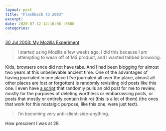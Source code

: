```yaml
---
layout: post
title: "Flashback to 2003"
excerpt: 
date: 2020-07-12 12:16:08 -0500
categories: 
---
```


[30 Jul 2003: My Mozilla Experiment]({{site.url}}/2003/07/30/my-mozilla-experiment/)

> I started using Mozilla a few weeks ago. I did this because I am attempting to wean off of M$ product, and I wanted tabbed browsing.

Kids, browsers once did not have tabs. And I had been blogging for almost two years at this unbelievable ancient time. One of the advantages of having journaled in one place (I've journaled all over the place, almost all other places are lost or forgotten) is randomly revisiting old posts like this one. I even have [a script](https://github.com/dealingwith/randomjourney) that randomly pulls an old post for me to review, mostly for the purposes of deleting worthless or embarrassing posts, or posts that mostly or entirely contain link rot (this is a lot of them) (the ones that work for this nostalgic purpose, like this one, were just text).

> I’m becoming very anti-client-side-anything.

How prescient I was at 28.
